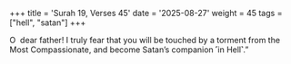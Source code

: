 +++
title = 'Surah 19, Verses 45'
date = '2025-08-27'
weight = 45
tags = ["hell", "satan"]
+++

O  dear father! I truly fear that you will be touched by a torment from the Most Compassionate, and become Satan’s companion ˹in Hell˺.”